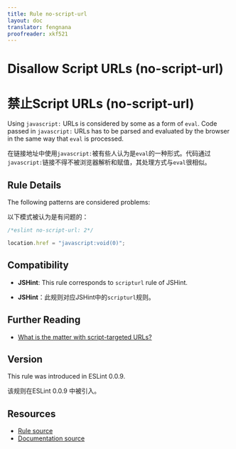 ```yaml
---
title: Rule no-script-url
layout: doc
translator: fengnana
proofreader: xkf521
---
```

<!-- Note: No pull requests accepted for this file. See README.md in the root directory for details. -->

# Disallow Script URLs (no-script-url)

# 禁止Script URLs (no-script-url)

Using `javascript:` URLs is considered by some as a form of `eval`. Code passed in `javascript:` URLs has to be parsed and evaluated by the browser in the same way that `eval` is processed.

在链接地址中使用`javascript:`被有些人认为是`eval`的一种形式。代码通过`javascript:`链接不得不被浏览器解析和赋值，其处理方式与`eval`很相似。

## Rule Details

The following patterns are considered problems:

以下模式被认为是有问题的：

```js
/*eslint no-script-url: 2*/

location.href = "javascript:void(0)";
```

## Compatibility

* **JSHint**: This rule corresponds to `scripturl` rule of JSHint.

* **JSHint**：此规则对应JSHint中的`scripturl`规则。


## Further Reading

* [What is the matter with script-targeted URLs?](http://stackoverflow.com/questions/13497971/what-is-the-matter-with-script-targeted-urls)

## Version

This rule was introduced in ESLint 0.0.9.

该规则在ESLint 0.0.9 中被引入。

## Resources

* [Rule source](https://github.com/eslint/eslint/tree/master/lib/rules/no-script-url.js)
* [Documentation source](https://github.com/eslint/eslint/tree/master/docs/rules/no-script-url.md)
